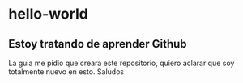 # hello-world
## Estoy tratando de aprender Github 

La guia me pidio que creara este repositorio, quiero aclarar que soy totalmente nuevo en esto.
Saludos
